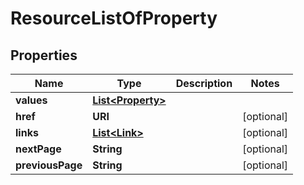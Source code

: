 

# ResourceListOfProperty


## Properties

| Name | Type | Description | Notes |
|------------ | ------------- | ------------- | -------------|
|**values** | [**List&lt;Property&gt;**](Property.md) |  |  |
|**href** | **URI** |  |  [optional] |
|**links** | [**List&lt;Link&gt;**](Link.md) |  |  [optional] |
|**nextPage** | **String** |  |  [optional] |
|**previousPage** | **String** |  |  [optional] |



